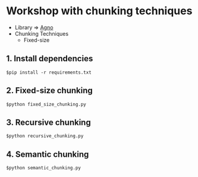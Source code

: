 # Workshop with chunking techniques
* Library => [Agno](https://docs.agno.com/)
* Chunking Techniques
  * Fixed-size

## 1. Install dependencies
```
$pip install -r requirements.txt
```

## 2. Fixed-size chunking
```
$python fixed_size_chunking.py
```

## 3. Recursive chunking
```
$python recursive_chunking.py
```

## 4. Semantic chunking
```
$python semantic_chunking.py
```